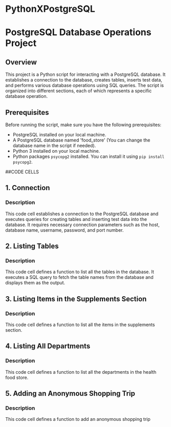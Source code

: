 # PythonXPostgreSQL
# PostgreSQL Database Operations Project

## Overview

This project is a Python script for interacting with a PostgreSQL database. It establishes a connection to the database, creates tables, inserts test data, and performs various database operations using SQL queries. The script is organized into different sections, each of which represents a specific database operation.

## Prerequisites

Before running the script, make sure you have the following prerequisites:

- PostgreSQL installed on your local machine.
- A PostgreSQL database named 'food_store' (You can change the database name in the script if needed).
- Python 3 installed on your local machine.
- Python packages `psycopg2` installed. You can install it using `pip install psycopg2`.

##CODE CELLS
 
## 1. Connection

### Description

This code cell establishes a connection to the PostgreSQL database and executes queries for creating tables and inserting test data into the database. It requires necessary connection parameters such as the host, database name, username, password, and port number.


## 2. Listing Tables

### Description

This code cell defines a function to list all the tables in the database. It executes a SQL query to fetch the table names from the database and displays them as the output.

## 3. Listing Items in the Supplements Section
### Description

This code cell defines a function to list all the items in the supplements section.

## 4. Listing All Departments

### Description

This code cell defines a function to list all the departments in the health food store.


## 5. Adding an Anonymous Shopping Trip

### Description

This code cell defines a function to add an anonymous shopping trip
